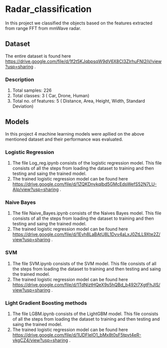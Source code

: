 # Radar_classification
In this project we classified the objects based on the features extracted from range FFT from mmWave radar. 
## Dataset
The entire dataset is found here https://drive.google.com/file/d/1f2t5KJqbpsqW9dV6X8CI3ZIrhuFNI2jV/view?usp=sharing .
### Description 
1. Total samples: 226
2. Total classes: 3 ( Car, Drone, Human)
3. Total no. of features: 5 ( Distance, Area, Height, Width, Standard Deviation)
## Models
In this project 4 machine learning models were apllied on the above mentioned dataset and their performance was evaluated.
### Logistic Regression
1. The file Log_reg.ipynb consists of the logistic regression model. This file consists of all the steps from loading the dataset to training and then testing and saing the trained model.
2. The trained logistic regression model can be found here https://drive.google.com/file/d/1ZQKDnykqlbd5GMcEdsWefS52N7LU-AIp/view?usp=sharing .

### Naive Bayes
1. The file Naive_Bayes.ipynb consists of the Naives Bayes model. This file consists of all the steps from loading the dataset to training and then testing and saing the trained model.
2. The trained logistic regression model can be found here https://drive.google.com/file/d/1Evh8LaBAtU8L1Dvv4aLxJ0ZtLL9Xte2Z/view?usp=sharing .

### SVM
1. The file SVM.ipynb consists of the SVM model. This file consists of all the steps from loading the dataset to training and then testing and saing the trained model.
2. The trained logistic regression model can be found here https://drive.google.com/file/d/1TdNiztHQeX9s5hQBd_b492t7XgtFhJIS/view?usp=sharing .

### Light Gradient Boosting methods
1. The file LGBM.ipynb consists of the LightGBM model. This file consists of all the steps from loading the dataset to training and then testing and saing the trained model.
2. The trained logistic regression model can be found here https://drive.google.com/file/d/1UDFleIO1_bMx8t0sF5tpvt4eR-vkgCZ4/view?usp=sharing .
